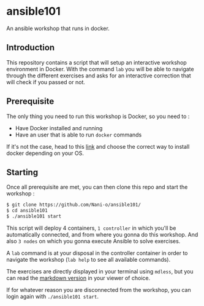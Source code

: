 # ansible101
An ansible workshop that runs in docker.

## Introduction
This repository contains a script that will setup an interactive workshop environment in Docker. With the command `lab` you will be able to navigate through the different exercises and asks for an interactive correction that will check if you passed or not.

## Prerequisite
The only thing you need to run this workshop is Docker, so you need to :
  * Have Docker installed and running
  * Have an user that is able to run `docker` commands

If it's not the case, head to this [link](https://docs.docker.com/v17.09/engine/installation/) and choose the correct way to install docker depending on your OS.

## Starting
Once all prerequisite are met, you can then clone this repo and start the workshop :

```bash
$ git clone https://github.com/Nani-o/ansible101/
$ cd ansible101
$ ./ansible101 start
```
This script will deploy 4 containers, `1 controller` in which you'll be automatically connected, and from where you gonna do this workshop. And also `3 nodes` on which you gonna execute Ansible to solve exercises.

A `lab` command is at your disposal in the controller container in order to navigate the workshop (`lab help` to see all available commands).

The exercises are directly displayed in your terminal using `mdless`, but you can read the [markdown version](./labs/exercises) in your viewer of choice.

If for whatever reason you are disconnected from the workshop, you can login again with `./ansible101 start`.
